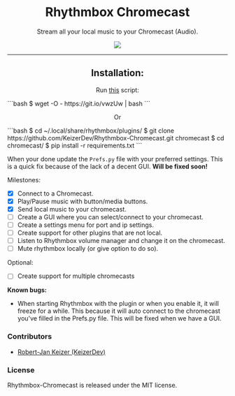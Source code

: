 <h1 align="center">Rhythmbox Chromecast</h1>
<p align="center">Stream all your local music to your Chromecast (Audio).</p>

<p align="center">
    <a href="http://opensource.org/licenses/MIT">
        <img src="https://img.shields.io/npm/l/express.svg">
    </a>    
</p>

----

<h2 align="center">Installation:</h2>
<p align="center">
Run <a href="https://github.com/KeizerDev/Rhythmbox-Chromecast/blob/master/setup.sh">this</a> script:
</p>
```bash
$ wget -O - https://git.io/vwzUw | bash
```
<p align="center">
Or 
</p>
```bash
$ cd ~/.local/share/rhythmbox/plugins/
$ git clone https://github.com/KeizerDev/Rhythmbox-Chromecast.git chromecast
$ cd chromecast/
$ pip install -r requirements.txt
```

When your done update the `Prefs.py` file with your preferred settings. This is a quick fix because of the lack of a decent GUI. **Will be fixed soon!**

Milestones: 
- [x] Connect to a Chromecast.
- [x] Play/Pause music with button/media buttons.
- [x] Send local music to your chromecast.
- [ ] Create a GUI where you can select/connect to your chromecast.
- [ ] Create a settings menu for port and ip settings.
- [ ] Create support for other plugins that are not local.
- [ ] Listen to Rhythmbox volume manager and change it on the chromecast.
- [ ] Mute rhythmbox locally (or give option to do so).
 
Optional:
- [ ] Create support for multiple chromecasts


**Known bugs:**
- When starting Rhythmbox with the plugin or when you enable it, it will freeze for a while. This because it will auto connect to the chromecast you've filled in the Prefs.py file. This will be fixed when we have a GUI.

### Contributors

* [Robert-Jan Keizer (KeizerDev)](https://github.com/KeizerDev/)

### License

Rhythmbox-Chromecast is released under the MIT license.